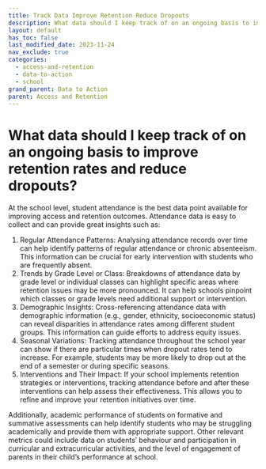 ```yaml
---
title: Track Data Improve Retention Reduce Dropouts
description: What data should I keep track of on an ongoing basis to improve retention rates and reduce dropouts?
layout: default
has_toc: false
last_modified_date: 2023-11-24
nav_exclude: true
categories:
  - access-and-retention
  - data-to-action
  - school
grand_parent: Data to Action
parent: Access and Retention
---
```

# What data should I keep track of on an ongoing basis to improve retention rates and reduce dropouts?

At the school level, student attendance is the best data point available for improving access and retention outcomes. Attendance data is easy to collect and can provide great insights such as:

1. Regular Attendance Patterns: Analysing attendance records over time can help identify patterns of regular attendance or chronic absenteeism. This information can be crucial for early intervention with students who are frequently absent.
2. Trends by Grade Level or Class: Breakdowns of attendance data by grade level or individual classes can highlight specific areas where retention issues may be more pronounced. It can help schools pinpoint which classes or grade levels need additional support or intervention.
3. Demographic Insights: Cross-referencing attendance data with demographic information (e.g., gender, ethnicity, socioeconomic status) can reveal disparities in attendance rates among different student groups. This information can guide efforts to address equity issues.
4. Seasonal Variations: Tracking attendance throughout the school year can show if there are particular times when dropout rates tend to increase. For example, students may be more likely to drop out at the end of a semester or during specific seasons.
5. Interventions and Their Impact: If your school implements retention strategies or interventions, tracking attendance before and after these interventions can help assess their effectiveness. This allows you to refine and improve your retention initiatives over time.

Additionally, academic performance of students on formative and summative assessments can help identify students who may be struggling academically and provide them with appropriate support. Other relevant metrics could include data on students’ behaviour and participation in curricular and extracurricular activities, and the level of engagement of parents in their child’s performance at school.